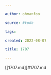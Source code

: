 ```yaml
---

author: ohmanfoo

source: #todo

tags: 

created: 2022-08-07

title: 1707

---
```

[[1707.md]]#1707.md